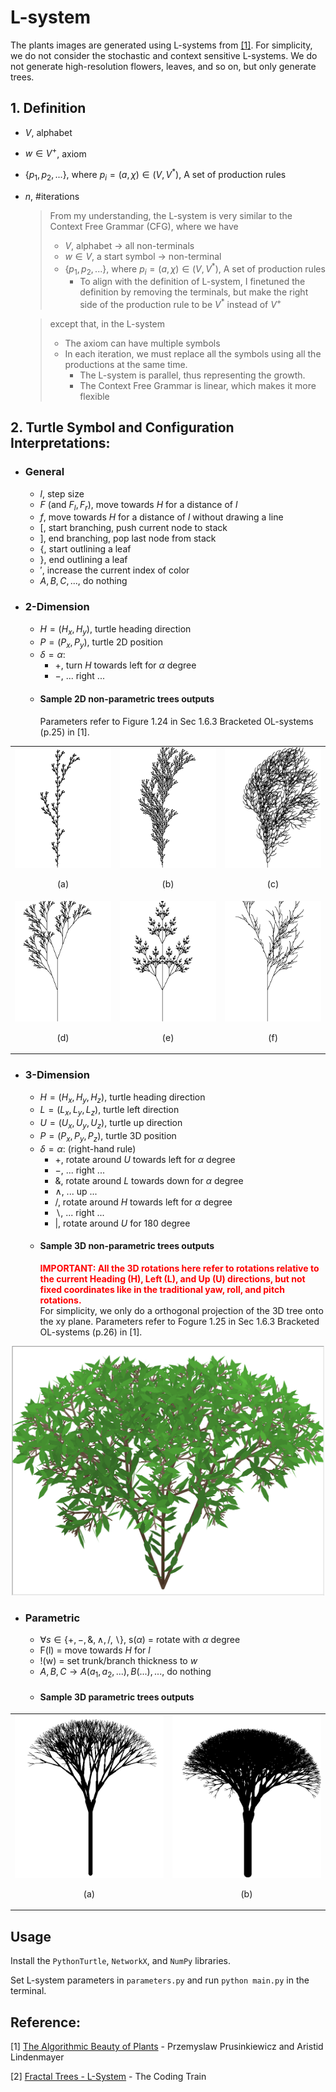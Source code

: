 # L-system
The plants images are generated using L-systems from [[1]](http://algorithmicbotany.org/papers/abop/abop.pdf). For simplicity, we do not consider the stochastic and context sensitive L-systems. We do not generate high-resolution flowers, leaves, and so on, but only generate trees.
## 1. Definition
* $V$, alphabet 
* $w\in V^+$, axiom
* $\{p_1, p_2, ...\}$, where $p_i=(a, \chi)\in(V, V^*)$, A set of production rules
* $n$, #iterations

    > From my understanding, the L-system is very similar to the Context Free Grammar (CFG), where we have
    > * $V$, alphabet -> all non-terminals
    > * $w\in V$, a start symbol -> non-terminal
    > * $\{p_1, p_2, ...\}$, where $p_i=(a, \chi)\in(V, V^*)$, A set of production rules 
    >   - To align with the definition of L-system, I finetuned the definition by removing the terminals, but make the right side of the production rule to be $V^*$ instead of $V^+$

    > except that, in the L-system
    > * The axiom can have multiple symbols
    > * In each iteration, we must replace all the symbols using all the productions at the same time.
    >    - The L-system is parallel, thus representing the growth.
    >    - The Context Free Grammar is linear, which makes it more flexible

## 2. Turtle Symbol and Configuration Interpretations:
* ### General
    * $l$, step size
    * $F$ (and $F_l, F_r$), move towards $H$ for a distance of $l$
    * $f$, move towards $H$ for a distance of $l$ without drawing a line
    * $[$, start branching, push current node to stack
    * $]$, end branching, pop last node from stack
    * {, start outlining a leaf
    * }, end outlining a leaf
    * $'$, increase the current index of color
    * $A, B, C, ...$, do nothing
* ### 2-Dimension 
    - $H=(H_x, H_y)$, turtle heading direction
    - $P=(P_x, P_y)$, turtle 2D position
    - $\delta=\alpha$:
        - $+$, turn $H$ towards left for $\alpha$ degree
        - $-$, ... right ...
    - #### Sample 2D non-parametric trees outputs
        Parameters refer to Figure 1.24 in Sec 1.6.3 Bracketed OL-systems (p.25) in [1].
<div align="center">
    <table>
        <tr>
            <td>
                <img src="outputs/l_system_tree_2d_a.png" alt="(a)" width="220">
                <p align="center">(a)</p>
            </td>
            <td>
                <img src="outputs/l_system_tree_2d_b.png" alt="(b)" width="220">
                <p align="center">(b)</p>
            </td>
            <td>
                <img src="outputs/l_system_tree_2d_c.png" alt="(c)" width="220">
                <p align="center">(c)</p>
            </td>
        </tr>
        <tr>
            <td>
                <img src="outputs/l_system_tree_2d_d.png" alt="(d)" width="220">
                <p align="center">(d)</p>
            </td>
            <td>
                <img src="outputs/l_system_tree_2d_e.png" alt="(e)" width="220">
                <p align="center">(e)</p>
            </td>
            <td>
                <img src="outputs/l_system_tree_2d_f.png" alt="(f)" width="220">
                <p align="center">(f)</p>
            </td>
        </tr>
    </table>
</div>

* ### 3-Dimension
    - $H=(H_x, H_y, H_z)$, turtle heading direction
    - $L=(L_x, L_y, L_z)$, turtle left direction
    - $U=(U_x, U_y, U_z)$, turtle up direction
    - $P=(P_x, P_y, P_z)$, turtle 3D position
    - $\delta=\alpha$: (right-hand rule)
        - $+$, rotate around $U$ towards left for $\alpha$ degree
        - $-$, ... right ...
        - $\&$, rotate around $L$ towards down for $\alpha$ degree
        - $\wedge$, ... up ...
        - $/$, rotate around $H$ towards left for $\alpha$ degree
        - $\backslash$, ... right ...
        - $|$, rotate around $U$ for $180$ degree
    - #### Sample 3D non-parametric trees outputs
        <b style="color:red">IMPORTANT: All the 3D rotations here refer to rotations relative to the current Heading (H), Left (L), and Up (U) directions, but not fixed coordinates like in the traditional yaw, roll, and pitch rotations.</b><br>
        For simplicity, we only do a orthogonal projection of the 3D tree onto the xy plane. Parameters refer to Fogure 1.25 in Sec 1.6.3 Bracketed OL-systems (p.26) in [1].
<div align="center">
<img src="outputs/l_system_tree_3d_Figure_1_25.png" alt="(a)" width="500">
</div>
    <!-- </details> -->

* ### Parametric
    - $\forall s \in \{+, -, \&, \wedge, /, \backslash\}$, s($\alpha$) = rotate with $\alpha$ degree
    - F(l) = move towards $H$ for $l$
    - !(w) = set trunk/branch thickness to $w$
    - $A, B, C \rightarrow A(a_1, a_2, ...), B(...), ...$, do nothing
    <!-- <details> -->
    <!-- <summary style="color:red">[Click here] sample 3D parametric trees outputs</summary> -->
    - #### Sample 3D parametric trees outputs
<div align="center">
    <table>
        <tr>
            <td><img src="outputs/l_system_tree_3d_a.png" alt="(a)" width="500"><p align="center">(a)</p></td>
            <td><img src="outputs/l_system_tree_3d_b.png" alt="(a)" width="500"><p align="center">(b)</p></td>
        </tr>
    </table>
</div>
    <!-- </details> -->

## Usage
Install the `PythonTurtle`, `NetworkX`, and `NumPy` libraries.

Set L-system parameters in `parameters.py` and run `python main.py` in the terminal.

## Reference:
[1] [The Algorithmic Beauty of Plants](http://algorithmicbotany.org/papers/abop/abop.pdf) - Przemyslaw Prusinkiewicz and Aristid Lindenmayer

[2] [Fractal Trees - L-System](https://youtu.be/E1B4UoSQMFw) - The Coding Train